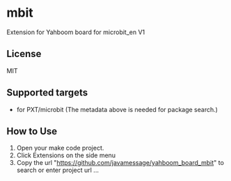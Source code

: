 # mbit

Extension for Yahboom board for microbit_en V1

## License

MIT

## Supported targets

* for PXT/microbit
(The metadata above is needed for package search.)

## How to Use
1. Open your make code project.
2. Click Extensions on the side menu
3. Copy the url "https://github.com/javamessage/yahboom_board_mbit" to search or enter project url ...